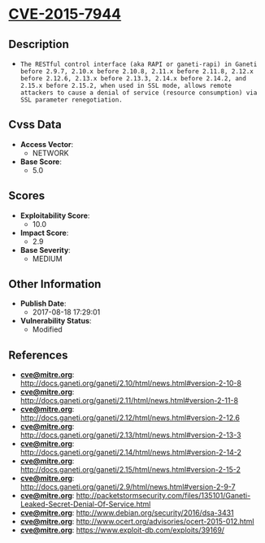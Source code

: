 
# [CVE-2015-7944](http://docs.ganeti.org/ganeti/2.10/html/news.html#version-2-10-8)

## Description

- `The RESTful control interface (aka RAPI or ganeti-rapi) in Ganeti before 2.9.7, 2.10.x before 2.10.8, 2.11.x before 2.11.8, 2.12.x before 2.12.6, 2.13.x before 2.13.3, 2.14.x before 2.14.2, and 2.15.x before 2.15.2, when used in SSL mode, allows remote attackers to cause a denial of service (resource consumption) via SSL parameter renegotiation.`

## Cvss Data

- **Access Vector**:
  - NETWORK
- **Base Score**:
  - 5.0

## Scores

- **Exploitability Score**:
  - 10.0
- **Impact Score**:
  - 2.9
- **Base Severity**:
  - MEDIUM

## Other Information

- **Publish Date**:
  - 2017-08-18 17:29:01
- **Vulnerability Status**:
  - Modified

## References

- **cve@mitre.org**: http://docs.ganeti.org/ganeti/2.10/html/news.html#version-2-10-8
- **cve@mitre.org**: http://docs.ganeti.org/ganeti/2.11/html/news.html#version-2-11-8
- **cve@mitre.org**: http://docs.ganeti.org/ganeti/2.12/html/news.html#version-2-12.6
- **cve@mitre.org**: http://docs.ganeti.org/ganeti/2.13/html/news.html#version-2-13-3
- **cve@mitre.org**: http://docs.ganeti.org/ganeti/2.14/html/news.html#version-2-14-2
- **cve@mitre.org**: http://docs.ganeti.org/ganeti/2.15/html/news.html#version-2-15-2
- **cve@mitre.org**: http://docs.ganeti.org/ganeti/2.9/html/news.html#version-2-9-7
- **cve@mitre.org**: http://packetstormsecurity.com/files/135101/Ganeti-Leaked-Secret-Denial-Of-Service.html
- **cve@mitre.org**: http://www.debian.org/security/2016/dsa-3431
- **cve@mitre.org**: http://www.ocert.org/advisories/ocert-2015-012.html
- **cve@mitre.org**: https://www.exploit-db.com/exploits/39169/
